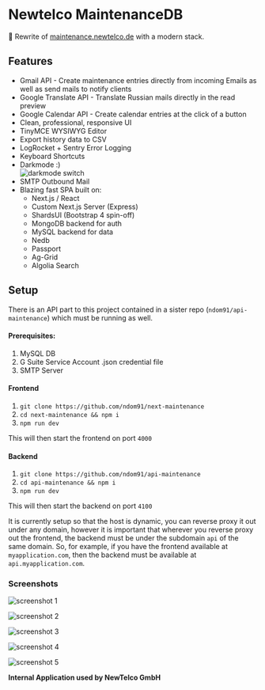 # Newtelco MaintenanceDB

🚀 Rewrite of [maintenance.newtelco.de](https://maintenance.newtelco.de) with a modern stack.

## Features

- Gmail API - Create maintenance entries directly from incoming Emails as well as send mails to notify clients
- Google Translate API - Translate Russian mails directly in the read preview
- Google Calendar API - Create calendar entries at the click of a button
- Clean, professional, responsive UI
- TinyMCE WYSIWYG Editor
- Export history data to CSV
- LogRocket + Sentry Error Logging
- Keyboard Shortcuts
- Darkmode :)  
![darkmode switch](https://imgur.com/XpHgYlX.gif)
- SMTP Outbound Mail
- Blazing fast SPA built on:  
  - Next.js / React
  - Custom Next.js Server (Express)
  - ShardsUI (Bootstrap 4 spin-off)
  - MongoDB backend for auth 
  - MySQL backend for data
  - Nedb
  - Passport
  - Ag-Grid
  - Algolia Search

## Setup

There is an API part to this project contained in a sister repo (`ndom91/api-maintenance`) which must be running as well. 

#### Prerequisites:
1. MySQL DB
2. G Suite Service Account .json credential file
3. SMTP Server

#### Frontend

1. `git clone https://github.com/ndom91/next-maintenance`
2. `cd next-maintenance && npm i`
3. `npm run dev`

This will then start the frontend on port `4000`

#### Backend

1. `git clone https://github.com/ndom91/api-maintenance`
2. `cd api-maintenance && npm i`
3. `npm run dev`

This will then start the backend on port `4100`

It is currently setup so that the host is dynamic, you can reverse proxy it out under any domain, however it is important that wherever you reverse proxy out the frontend, the backend must be under the subdomain `api` of the same domain. So, for example, if you have the frontend available at `myapplication.com`, then the backend must be available at `api.myapplication.com`. 


### Screenshots


![screenshot 1](https://imgur.com/NN1F2OM.png)

![screenshot 2](https://imgur.com/pCtKK5R.png)

![screenshot 3](https://imgur.com/v1E8xo1.png)

![screenshot 4](https://imgur.com/3QymwYQ.png)

![screenshot 5](https://imgur.com/wz4LOzy.png)

**Internal Application used by NewTelco GmbH**